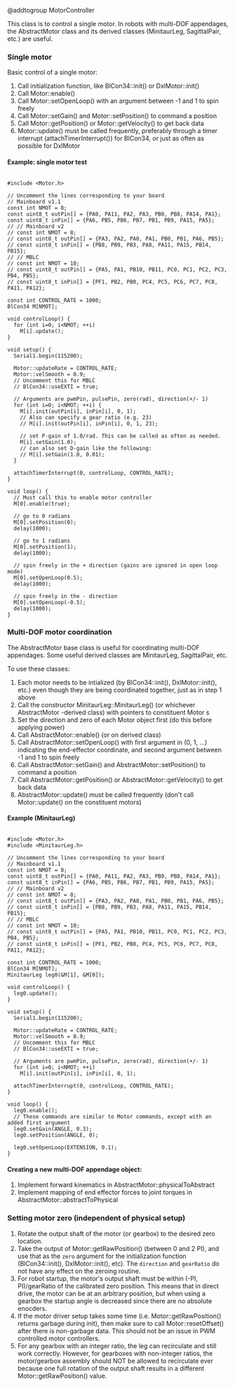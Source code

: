 @addtogroup MotorController

This class is to control a single motor. In robots with multi-DOF appendages, the AbstractMotor class and its derived classes (MinitaurLeg, SagittalPair, etc.) are useful.

### Single motor

Basic control of a single motor:
1. Call initialization function, like BlCon34::init() or DxlMotor::init()
2. Call Motor::enable()
3. Call Motor::setOpenLoop() with an argument between -1 and 1 to spin freely
4. Call Motor::setGain() and Motor::setPosition() to command a position
5. Call Motor::getPosition() or Motor::getVelocity() to get back data
6. Motor::update() must be called frequently, preferably through a timer interrupt (attachTimerInterrupt()) for BlCon34, or just as often as possible for DxlMotor

#### Example: single motor test

~~~{.cpp}

#include <Motor.h>

// Uncomment the lines corresponding to your board
// Mainboard v1.1
const int NMOT = 8;
const uint8_t outPin[] = {PA0, PA11, PA2, PA3, PB0, PB8, PA14, PA1};
const uint8_t inPin[] = {PA6, PB5, PB6, PB7, PB1, PB9, PA15, PA5};
// // Mainboard v2
// const int NMOT = 8;
// const uint8_t outPin[] = {PA3, PA2, PA0, PA1, PB0, PB1, PA6, PB5};
// const uint8_t inPin[] = {PB8, PB9, PB3, PA8, PA11, PA15, PB14, PB15};
// // MBLC
// const int NMOT = 10;
// const uint8_t outPin[] = {PA5, PA1, PB10, PB11, PC0, PC1, PC2, PC3, PB4, PB5};
// const uint8_t inPin[] = {PF1, PB2, PB0, PC4, PC5, PC6, PC7, PC8, PA11, PA12};

const int CONTROL_RATE = 1000;
BlCon34 M[NMOT];

void controlLoop() {
  for (int i=0; i<NMOT; ++i)
    M[i].update();
}

void setup() {
  Serial1.begin(115200);

  Motor::updateRate = CONTROL_RATE;
  Motor::velSmooth = 0.9;
  // Uncomment this for MBLC
  // BlCon34::useEXTI = true;

  // Arguments are pwmPin, pulsePin, zero(rad), direction(+/- 1)
  for (int i=0; i<NMOT; ++i) {
    M[i].init(outPin[i], inPin[i], 0, 1);
    // Also can specify a gear ratio (e.g. 23)
    // M[i].init(outPin[i], inPin[i], 0, 1, 23);

    // set P-gain of 1.0/rad. This can be called as often as needed.
    M[i].setGain(1.0);
    // can also set D-gain like the following:
    // M[i].setGain(1.0, 0.01);
  }

  attachTimerInterrupt(0, controlLoop, CONTROL_RATE);
}

void loop() {
  // Must call this to enable motor controller
  M[0].enable(true);

  // go to 0 radians
  M[0].setPosition(0);
  delay(1000);

  // go to 1 radians
  M[0].setPosition(1);
  delay(1000);

  // spin freely in the + direction (gains are ignored in open loop mode)
  M[0].setOpenLoop(0.5);
  delay(1000);

  // spin freely in the - direction
  M[0].setOpenLoop(-0.5);
  delay(1000);
}

~~~

### Multi-DOF motor coordination

The AbstractMotor base class is useful for coordinating multi-DOF appendages. Some useful derived classes are MinitaurLeg, SagittalPair, etc.

To use these classes:

1. Each motor needs to be intialized (by BlCon34::init(), DxlMotor::init(), etc.) even though they are being coordinated together, just as in step 1 above
2. Call the constructor MinitaurLeg::MinitaurLeg() (or whichever AbstractMotor -derived class) with pointers to constituent Motor s
3. Set the direction and zero of each Motor object first (do this before applying power)
4. Call AbstractMotor::enable() (or on derived class)
5. Call AbstractMotor::setOpenLoop() with first argument in (0, 1, ...) indicating the end-effector coordinate, and second argument between -1 and 1 to spin freely
6. Call AbstractMotor::setGain() and AbstractMotor::setPosition() to command a position
7. Call AbstractMotor::getPosition() or AbstractMotor::getVelocity() to get back data
8. AbstractMotor::update() must be called frequently (don't call Motor::update() on the constituent motors)

#### Example (MinitaurLeg)


~~~{.cpp}

#include <Motor.h>
#include <MinitaurLeg.h>

// Uncomment the lines corresponding to your board
// Mainboard v1.1
const int NMOT = 8;
const uint8_t outPin[] = {PA0, PA11, PA2, PA3, PB0, PB8, PA14, PA1};
const uint8_t inPin[] = {PA6, PB5, PB6, PB7, PB1, PB9, PA15, PA5};
// // Mainboard v2
// const int NMOT = 8;
// const uint8_t outPin[] = {PA3, PA2, PA0, PA1, PB0, PB1, PA6, PB5};
// const uint8_t inPin[] = {PB8, PB9, PB3, PA8, PA11, PA15, PB14, PB15};
// // MBLC
// const int NMOT = 10;
// const uint8_t outPin[] = {PA5, PA1, PB10, PB11, PC0, PC1, PC2, PC3, PB4, PB5};
// const uint8_t inPin[] = {PF1, PB2, PB0, PC4, PC5, PC6, PC7, PC8, PA11, PA12};

const int CONTROL_RATE = 1000;
BlCon34 M[NMOT];
MinitaurLeg leg0(&M[1], &M[0]);

void controlLoop() {
  leg0.update();
}

void setup() {
  Serial1.begin(115200);

  Motor::updateRate = CONTROL_RATE;
  Motor::velSmooth = 0.9;
  // Uncomment this for MBLC
  // BlCon34::useEXTI = true;

  // Arguments are pwmPin, pulsePin, zero(rad), direction(+/- 1)
  for (int i=0; i<NMOT; ++i)
    M[i].init(outPin[i], inPin[i], 0, 1);

  attachTimerInterrupt(0, controlLoop, CONTROL_RATE);
}

void loop() {
  leg0.enable();
  // These commands are similar to Motor commands, except with an added first argument
  leg0.setGain(ANGLE, 0.3);
  leg0.setPosition(ANGLE, 0);

  leg0.setOpenLoop(EXTENSION, 0.1);
}

~~~

#### Creating a new multi-DOF appendage object:

1. Implement forward kinematics in AbstractMotor::physicalToAbstract
2. Implement mapping of end effector forces to joint torques in AbstractMotor::abstractToPhysical

### Setting motor zero (independent of physical setup)

1. Rotate the output shaft of the motor (or gearbox) to the desired zero location.
2. Take the output of Motor::getRawPosition() (between 0 and 2 PI), and use that as the `zero` argument for the initialization function (BlCon34::init(), DxlMotor::init(), etc). The `direction` and `gearRatio` do not have any effect on the zeroing routine.
3. For robot startup, the motor's output shaft must be within (-PI, PI)/gearRatio of the calibrated zero position. This means that in direct drive, the motor can be at an arbitrary position, but when using a gearbox the startup angle is decreased since there are no absolute enocders.
4. If the motor driver setup takes some time (i.e. Motor::getRawPosition() returns garbage during init), then make sure to call Motor::resetOffset() after there is non-garbage data. This should not be an issue in PWM controlled motor controllers.
5. For any gearbox with an integer ratio, the leg can recirculate and still work correctly. However, for gearboxes with non-integer ratios, the motor/gearbox assembly should NOT be allowed to recirculate ever because one full rotation of the output shaft results in a different Motor::getRawPosition() value.

